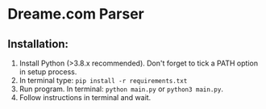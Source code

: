 # Dreame.com Parser

## Installation:
1. Install Python (>3.8.x recommended). Don't forget to tick a PATH option in setup process.
2. In terminal type: `pip install -r requirements.txt`
3. Run program. In terminal: `python main.py` or `python3 main.py`.
4. Follow instructions in terminal and wait.